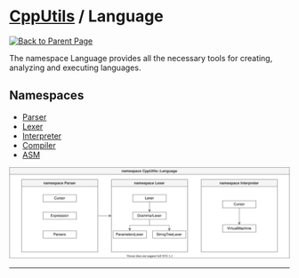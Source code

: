 # [CppUtils](../README.md) / Language

[![Back to Parent Page](https://img.shields.io/badge/-Back_to_Parent_Page-blue?style=for-the-badge)](../README.md)

The namespace Language provides all the necessary tools for creating, analyzing and executing languages.

## Namespaces
- [Parser](Parser/README.md)
- [Lexer](Lexer/README.md)
- [Interpreter](Interpreter/README.md)
- [Compiler](Compiler/README.md)
- [ASM](ASM/README.md)

<p align="center"><img src="resources/Language.drawio.svg" alt="Language diagram"/></p>

---
